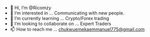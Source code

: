 - 👋 Hi, I’m @Ricomzy
- 👀 I’m interested in ... Communicating with new people.
- 🌱 I’m currently learning ... Crypto/Forex trading
- 💞️ I’m looking to collaborate on ... Expert Traders
- 📫 How to reach me ... chukwuemekaemmanuel775@gmail.com

<!---
Ricomzy/Ricomzy is a ✨ special ✨ repository because its `README.md` (this file) appears on your GitHub profile.
You can click the Preview link to take a look at your changes.
--->
